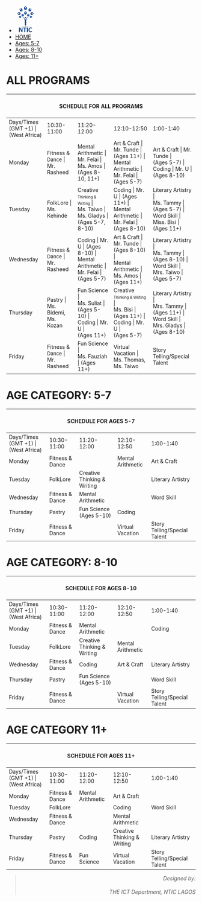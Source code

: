 <!--<!DOCTYPE html>-->
<html>
<head>
    <meta name="viewport" content="width=device-width">
    <title>NTIC SUMMER CAMP PROGRAMS SCHEDULE</title>
    <link href="https://fonts.googleapis.com/css?family=Lato: 100,300,400,700|Luckiest+Guy|Oxygen:300,400" rel="stylesheet">
    <link href="summercamp.css" type="text/css" rel="stylesheet">
    <script src="summercamp.js" defer></script>
</head>
<body>
    <ul class="navigation">
        <li><img src="logo.png" height="70pxpx;"></li>
        <li class="active"><a href="index.html">HOME</a></li>
        <li><a href="Cat1.html">Ages: 5-7</a></li>
        <li><a href="Cat2.html">Ages: 8-10</a></li>
        <li><a href="Cat3.html">Ages: 11+</a></li>
      </ul>
      <div id="TitleBlock">
      </div>
      <div id="Main">
          <h1>ALL PROGRAMS</h1>
          <table id="allprograms">
              <thead>
                  <tr>
                      <th colspan="6">
                          <h4 style="text-align: center;">SCHEDULE FOR ALL PROGRAMS</h4>
                      </th>
                  </tr>
              </thead>
              <tbody>
                  <tr>
                      <td>Days/Times <br> (GMT +1) | (West Africa)</td>
                      <td id="Time1">10:30-11:00</td>
                      <td id="Time2">11:20-12:00</td>
                      <td id="Time3">12:10-12:50</td>
                      <td id="Time4">1:00-1:40</td>
                  </tr>
                  <tr>
                      <td>Monday</td>
                      <td id="Mon1">Fitness & <span style="font-size: 13px;">Dance</span> | <br> Mr. Rasheed</td>
                      <td id="Mon2">Mental Arithmetic | <br> Mr. Felai | Ms. Amos | <br> (Ages 8-10, 11+)</td>
                      <td id="Mon3">Art & Craft | Mr. Tunde | <br> (Ages 11+) | <br> Mental Arithmetic | <br> Mr. Felai | (Ages 5-7)</td>
                      <td id="Mon4">Art & Craft | Mr. Tunde | <br> (Ages 5-7) | <br> Coding | Mr. U | (Ages 8-10)</td>
                  </tr>
                  <tr>
                    <td>Tuesday</td>
                    <td id="Tues1">FolkLore | <br> Ms. Kehinde</td>
                    <td id="Tues2">Creative <span style="font-size: 10px;"> Thinking & Writing </span> | <br> Ms. Taiwo | Ms. Gladys | <br> (Ages 5-7, 8-10)</td>
                    <td id="Tues3">Coding | Mr. U | (Ages 11+) | <br> Mental Arithmetic | Mr. Felai | (Ages 8-10)</td>
                    <td id="Tues4">Literary Artistry | <br> Ms. Tammy | (Ages 5-7) | <br> Word Skill | Miss. Bisi | <br> (Ages 11+)</td>
                </tr>
                <tr>
                    <td>Wednesday</td>
                    <td id="Wed1">Fitness & <span style="font-size: 13px;">Dance</span> | <br> Mr. Rasheed</td>
                    <td id="Wed2">Coding | Mr. U | (Ages 8-10) | <br> Mental Arithmetic | <br> Mr. Felai | (Ages 5-7)</td>
                    <td id="Wed3">Art & Craft | Mr. Tunde | <br> (Ages 8-10) | <br> Mental Arithmetic | <br> Ms. Amos | (Ages 11+)</td>
                    <td id="Wed4">Literary Artistry | <br> Ms. Tammy | (Ages 8-10) | <br> Word Skill | Mrs. Taiwo | <br> (Ages 5-7)</td>
                </tr>
                <tr>
                    <td>Thursday</td>
                    <td id="Thur1">Pastry | <br> Ms. Bidemi, Ms. Kozan</td>
                    <td id="Thur2">Fun Science | <br> Ms. Suliat | (Ages 5-10) | <br> Coding | Mr. U | <br> (Ages 11+)</td>
                    <td id="Thur4">Creative <span style="font-size: 10px;"> Thinking & Writing </span> | <br> Ms. Bisi | (Ages 11+) | <br> Coding | Mr. U | <br> (Ages 5-7)</td>
                    <td id="Thur4">Literary Artistry | <br> Mrs. Tammy | (Ages 11+) | <br> Word Skill | Mrs. Gladys | <br> (Ages 8-10)</td>
                </tr>
                <tr>
                    <td>Friday</td>
                    <td id="Fri1">Fitness & <span style="font-size: 13px;">Dance</span> | <br> Mr. Rasheed</td>
                    <td id="Fri2">Fun Science | <br> Ms. Fauziah | (Ages 11+)</td>
                    <td id="Fri3">Virtual Vacation | <br> Ms. Thomas, Ms. Taiwo</td>
                    <td id="Fri4">Story Telling/Special Talent</td>
                </tr>
              </tbody>
          </table>
      </div>
      <div id="Cat1">
          <h1>AGE CATEGORY: 5-7</h1>
        <table id="cat1programs">
            <thead>
                <tr>
                    <th colspan="6">
                        <h4 style="text-align: center;">SCHEDULE FOR AGES 5-7</h4>
                    </th>
                </tr>
            </thead>
            <tbody>
                <tr>
                    <td>Days/Times <br> (GMT +1) | (West Africa)</td>
                    <td id="Time1">10:30-11:00</td>
                    <td id="Time2">11:20-12:00</td>
                    <td id="Time3">12:10-12:50</td>
                    <td id="Time4">1:00-1:40</td>
                </tr>
                <tr>
                    <td>Monday</td>
                    <td id="Mon1">Fitness & Dance</td>
                    <td id="Mon2"></td>
                    <td id="Mon3">Mental Arithmetic</td>
                    <td id="Mon4">Art & Craft</td>
                </tr>
                <tr>
                  <td>Tuesday</td>
                  <td id="Tues1">FolkLore</td>
                  <td id="Tues2">Creative Thinking & Writing</td>
                  <td id="Tues3"></td>
                  <td id="Tues4">Literary Artistry</td>
              </tr>
              <tr>
                  <td>Wednesday</td>
                  <td id="Wed1">Fitness & Dance</td>
                  <td id="Wed2">Mental Arithmetic</td>
                  <td id="Wed3"></td>
                  <td id="Wed4">Word Skill</td>
              </tr>
              <tr>
                  <td>Thursday</td>
                  <td id="Thur1">Pastry</td>
                  <td id="Thur2">Fun Science (Ages 5-10)</td>
                  <td id="Thur4">Coding</td>
                  <td id="Thur4"></td>
              </tr>
              <tr>
                  <td>Friday</td>
                  <td id="Fri1">Fitness & Dance</td>
                  <td id="Fri2"></td>
                  <td id="Fri3">Virtual Vacation</td>
                  <td id="Fri4">Story Telling/Special Talent</td>
              </tr>
            </tbody>
        </table>
      </div>
      <div id="Cat2">
          <h1>AGE CATEGORY: 8-10</h1>
          <table id="cat2programs">
              <thead>
                  <tr>
                      <th colspan="6">
                          <h4 style="text-align: center;">SCHEDULE FOR AGES 8-10</h4>
                      </th>
                  </tr>
              </thead>
              <tbody>
                <tr>
                    <td>Days/Times <br> (GMT +1) | (West Africa)</td>
                    <td id="Time1">10:30-11:00</td>
                    <td id="Time2">11:20-12:00</td>
                    <td id="Time3">12:10-12:50</td>
                    <td id="Time4">1:00-1:40</td>
                </tr>
                <tr>
                    <td>Monday</td>
                    <td id="Mon1">Fitness & Dance</td>
                    <td id="Mon2">Mental Arithmetic</td>
                    <td id="Mon3"></td>
                    <td id="Mon4">Coding</td>
                </tr>
                <tr>
                  <td>Tuesday</td>
                  <td id="Tues1">FolkLore</td>
                  <td id="Tues2">Creative Thinking & Writing</td>
                  <td id="Tues3">Mental Arithmetic</td>
                  <td id="Tues4"></td>
              </tr>
              <tr>
                  <td>Wednesday</td>
                  <td id="Wed1">Fitness & Dance</td>
                  <td id="Wed2">Coding</td>
                  <td id="Wed3">Art & Craft</td>
                  <td id="Wed4">Literary Artistry</td>
              </tr>
              <tr>
                  <td>Thursday</td>
                  <td id="Thur1">Pastry</td>
                  <td id="Thur2">Fun Science (Ages 5-10)</td>
                  <td id="Thur4"></td>
                  <td id="Thur4">Word Skill</td>
              </tr>
              <tr>
                  <td>Friday</td>
                  <td id="Fri1">Fitness & Dance</td>
                  <td id="Fri2"></td>
                  <td id="Fri3">Virtual Vacation</td>
                  <td id="Fri4">Story Telling/Special Talent</td>
              </tr>
              </tbody>
          </table>
      </div>
      <div id="Cat3">
          <h1>AGE CATEGORY 11+</h1>
          <table id="cat3programs">
            <thead>
                <tr>
                    <th colspan="6">
                        <h4 style="text-align: center;">SCHEDULE FOR AGES 11+</h4>
                    </th>
                </tr>
            </thead>
            <tbody>
                <tr>
                    <td>Days/Times <br> (GMT +1) | (West Africa)</td>
                    <td id="Time1">10:30-11:00</td>
                    <td id="Time2">11:20-12:00</td>
                    <td id="Time3">12:10-12:50</td>
                    <td id="Time4">1:00-1:40</td>
                </tr>
                <tr>
                    <td>Monday</td>
                    <td id="Mon1">Fitness & Dance</td>
                    <td id="Mon2">Mental Arithmetic</td>
                    <td id="Mon3">Art & Craft</td>
                    <td id="Mon4"></td>
                </tr>
                <tr>
                  <td>Tuesday</td>
                  <td id="Tues1">FolkLore</td>
                  <td id="Tues2"></td>
                  <td id="Tues3">Coding</td>
                  <td id="Tues4">Word Skill</td>
              </tr>
              <tr>
                  <td>Wednesday</td>
                  <td id="Wed1">Fitness & Dance</td>
                  <td id="Wed2"></td>
                  <td id="Wed3">Mental Arithmetic</td>
                  <td id="Wed4"></td>
              </tr>
              <tr>
                  <td>Thursday</td>
                  <td id="Thur1">Pastry</td>
                  <td id="Thur2">Coding</td>
                  <td id="Thur4">Creative Thinking & Writing</td>
                  <td id="Thur4">Literary Artistry</td>
              </tr>
              <tr>
                  <td>Friday</td>
                  <td id="Fri1">Fitness & Dance</td>
                  <td id="Fri2">Fun Science</td>
                  <td id="Fri3">Virtual Vacation</td>
                  <td id="Fri4">Story Telling/Special Talent</td>
              </tr>
            </tbody>
        </table>
      </div>
</body>
<footer style="text-align: right;">
    <blockquote><em>Designed by: <h6>THE ICT Department, NTIC LAGOS</h6></em></blockquote>
</footer>
</html>
